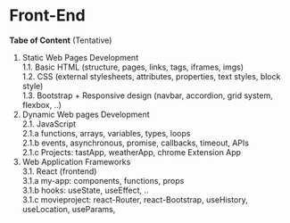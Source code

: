 # Front-End
**Tabe of Content** (Tentative)
 
1. Static Web Pages Development<br>
   1.1. Basic HTML (structure, pages, links, tags, iframes, imgs)<br>
   1.2. CSS (external stylesheets, attributes, properties, text styles, block style)<br>
   1.3. Bootstrap + Responsive design (navbar, accordion, grid system, flexbox, ..)
2. Dynamic Web pages Development<br>
   2.1. JavaScript<br>
      2.1.a functions, arrays, variables, types, loops <br>
      2.1.b events, asynchronous, promise, callbacks, timeout, APIs<br> 
      2.1.c Projects: tastApp, weatherApp, chrome Extension App 
3. Web Application Frameworks<br>
   3.1. React (frontend) <br>
      3.1.a my-app: components, functions, props <br>
      3.1.b hooks: useState, useEffect, .. <br>
      3.1.c movieproject: react-Router, react-Bootstrap, useHistory, useLocation, useParams,
  